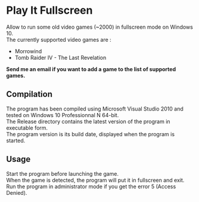 # Play It Fullscreen
Allow to run some old video games (~2000) in fullscreen mode on Windows 10.  
The currently supported video games are :  
* Morrowind
* Tomb Raider IV - The Last Revelation

**Send me an email if you want to add a game to the list of supported games.**

## Compilation
The program has been compiled using Microsoft Visual Studio 2010 and tested on Windows 10 Professionnal N 64-bit.  
The Release directory contains the latest version of the program in executable form.  
The program version is its build date, displayed when the program is started.

## Usage
Start the program before launching the game.  
When the game is detected, the program will put it in fullscreen and exit.  
Run the program in administrator mode if you get the error 5 (Access Denied).
